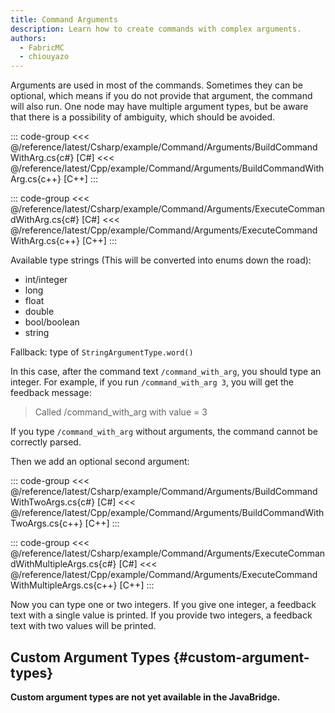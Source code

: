 ```yaml
---
title: Command Arguments
description: Learn how to create commands with complex arguments.
authors:
  - FabricMC
  - chiouyazo
---
```


Arguments are used in most of the commands. Sometimes they can be optional, which means if you do not provide that
argument,
the command will also run. One node may have multiple argument types, but be aware that there is a possibility of
ambiguity, which should be avoided.

::: code-group
<<< @/reference/latest/Csharp/example/Command/Arguments/BuildCommandWithArg.cs{c#} [C#]
<<< @/reference/latest/Cpp/example/Command/Arguments/BuildCommandWithArg.cs{c++} [C++]
:::

::: code-group
<<< @/reference/latest/Csharp/example/Command/Arguments/ExecuteCommandWithArg.cs{c#} [C#]
<<< @/reference/latest/Cpp/example/Command/Arguments/ExecuteCommandWithArg.cs{c++} [C++]
:::

Available type strings (This will be converted into enums down the road):

- int/integer
- long
- float
- double
- bool/boolean
- string

Fallback: type of `StringArgumentType.word()`

In this case, after the command text `/command_with_arg`, you should type an integer. For example, if you
run `/command_with_arg 3`, you will get the feedback message:

> Called /command_with_arg with value = 3

If you type `/command_with_arg` without arguments, the command cannot be correctly parsed.

Then we add an optional second argument:

::: code-group
<<< @/reference/latest/Csharp/example/Command/Arguments/BuildCommandWithTwoArgs.cs{c#} [C#]
<<< @/reference/latest/Cpp/example/Command/Arguments/BuildCommandWithTwoArgs.cs{c++} [C++]
:::

::: code-group
<<< @/reference/latest/Csharp/example/Command/Arguments/ExecuteCommandWithMultipleArgs.cs{c#} [C#]
<<< @/reference/latest/Cpp/example/Command/Arguments/ExecuteCommandWithMultipleArgs.cs{c++} [C++]
:::

Now you can type one or two integers. If you give one integer, a feedback text with a single value is printed. If you
provide two integers, a feedback text with two values will be printed.

## Custom Argument Types {#custom-argument-types}

**Custom argument types are not yet available in the JavaBridge.**

<!-- If vanilla does not have the argument type you need, you can create your own. To do this, you need to create a class that inherits the `ArgumentType<T>` interface where `T` is the type of the argument. -->

<!-- 
You will need to implement the `parse` method, which will parse the input string into the desired type.

For example, you can create an argument type that parses a `BlockPos` from a string with the following format: `{x, y, z}`

@[code lang=java transcludeWith=:::1](@/reference/latest/src/main/java/com/example/docs/command/BlockPosArgumentType.java)

### Registering Custom Argument Types {#registering-custom-argument-types}

::: warning
You need to register the custom argument type on both the server and the client or else the command will not work!
:::

You can register your custom argument type in the `onInitialize` method of your [mod's initializer](./getting-started/project-structure#entrypoints) using the `ArgumentTypeRegistry` class:

@[code lang=java transcludeWith=:::register_custom_arg](@/reference/latest/src/main/java/com/example/docs/command/FabricDocsReferenceCommands.java)

### Using Custom Argument Types {#using-custom-argument-types}

We can use our custom argument type in a command - by passing an instance of it into the `.argument` method on the command builder.

@[code lang=java highlight={3} transcludeWith=:::custom_arg_command](@/reference/latest/src/main/java/com/example/docs/command/FabricDocsReferenceCommands.java)
@[code lang=java highlight={2} transcludeWith=:::execute_custom_arg_command](@/reference/latest/src/main/java/com/example/docs/command/FabricDocsReferenceCommands.java)

Running the command, we can test whether or not the argument type works:

![Invalid argument](/assets/develop/commands/custom-arguments_fail.png)

![Valid argument](/assets/develop/commands/custom-arguments_valid.png)

![Command result](/assets/develop/commands/custom-arguments_result.png) -->
